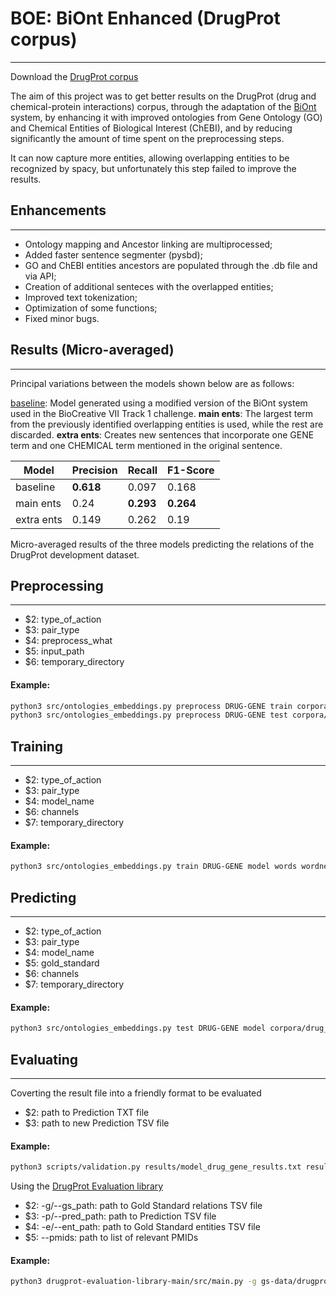 # BOE: BiOnt Enhanced (DrugProt corpus)

---

Download the [DrugProt corpus](https://zenodo.org/record/5042151)

The aim of this project was to get better results on the DrugProt (drug and chemical-protein interactions) corpus, through the adaptation of the [BiOnt](https://github.com/lasigeBioTM/BiOnt) system, by enhancing it with improved ontologies from Gene Ontology (GO) and Chemical Entities of Biological Interest (ChEBI), and by reducing significantly the amount of time spent on the preprocessing steps. 

It can now capture more entities, allowing overlapping entities to be recognized by spacy, but unfortunately this step failed to improve the results.

## Enhancements

---

- Ontology mapping and Ancestor linking are multiprocessed;
- Added faster sentence segmenter (pysbd);
- GO and ChEBI entities ancestors are populated through the .db file and via API;
- Creation of additional senteces with the overlapped entities;
- Improved text tokenization;
- Optimization of some functions;
- Fixed minor bugs.

## Results (Micro-averaged)

---

Principal variations between the models shown below are as follows:

[baseline](https://github.com/lasigeBioTM/biocreativeVII): Model generated using a modified version of the BiOnt system used in the BioCreative VII Track 1 challenge.
**main ents**: The largest term from the previously identified overlapping entities is used, while the rest are discarded.
**extra ents**: Creates new sentences that incorporate one GENE term and one CHEMICAL term mentioned in the original sentence.

| Model | Precision | Recall | F1-Score |
| ------ | ------ | ------ | ------ |
| baseline | **0.618** | 0.097 | 0.168 |
| main ents | 0.24 | **0.293** | **0.264** |
| extra ents | 0.149 | 0.262 | 0.19 |

Micro-averaged results of the three models predicting the relations of the DrugProt development dataset.

## Preprocessing

---

- $2: type_of_action 
- $3: pair_type 
- $4: preprocess_what
- $5: input_path 
- $6: temporary_directory

#### Example:

```sh
python3 src/ontologies_embeddings.py preprocess DRUG-GENE train corpora/drug_gene/train temp/
python3 src/ontologies_embeddings.py preprocess DRUG-GENE test corpora/drug_gene/test temp_dev/
```

## Training

---

- $2: type_of_action 
- $3: pair_type 
- $4: model_name 
- $6: channels 
- $7: temporary_directory

#### Example:

```sh
python3 src/ontologies_embeddings.py train DRUG-GENE model words wordnet concatenation_ancestors temp/
```

## Predicting

---

- $2: type_of_action 
- $3: pair_type 
- $4: model_name 
- $5: gold_standard 
- $6: channels 
- $7: temporary_directory

#### Example:

```sh
python3 src/ontologies_embeddings.py test DRUG-GENE model corpora/drug_gene/test/ words wordnet concatenation_ancestors temp_dev/
```

## Evaluating

---

Coverting the result file into a friendly format to be evaluated

- $2: path to Prediction TXT file
- $3: path to new Prediction TSV file

#### Example:

```sh
python3 scripts/validation.py results/model_drug_gene_results.txt results/model_class_weights_drug_gene_results.tsv
```

Using the [DrugProt Evaluation library]( https://github.com/tonifuc3m/drugprot-evaluation-library)

- $2: -g/--gs_path: path to Gold Standard relations TSV file 
- $3: -p/--pred_path: path to Prediction TSV file
- $4: -e/--ent_path: path to Gold Standard entities TSV file 
- $5: --pmids: path to list of relevant PMIDs

#### Example:

```sh
python3 drugprot-evaluation-library-main/src/main.py -g gs-data/drugprot_development_relations.tsv -p results/model.tsv -e gs-data/drugprot_development_entities.tsv --pmids container/biont/gs-data/pmids.txt
```